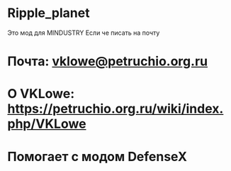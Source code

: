 # Ripple_planet
Это мод для MINDUSTRY
Если че писать на почту 
# Почта: vklowe@petruchio.org.ru
# О VKLowe: https://petruchio.org.ru/wiki/index.php/VKLowe
# Помогает с модом DefenseX

